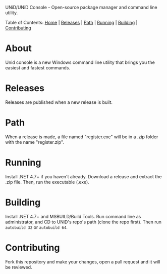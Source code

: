 UNiD/UNiD Console - Open-source package manager and command line utility.

Table of Contents:
[Home](#-About) | 
[Releases](#-Releases) | 
[Path](#-Path) | 
[Running](#-Running) | 
[Building](#-Building) |
[Contributing](#-Contributing)











  # About
  Unid console is a new Windows command line utility that brings you the easiest and fastest commands.
  
  # Releases
  Releases are published when a new release is built.
  
  # Path
  When a release is made, a file named "register.exe" will be in a .zip folder with the name "register.zip".
  
  # Running
  Install .NET 4.7+ if you haven't already. Download a release and extract the .zip file. Then, run the executable (.exe).
  
  # Building
  Install .NET 4.7+ and MSBUILD/Build Tools. Run command line as administrator, and CD to UNiD's repo's path (clone the repo first). Then run ```autobuild 32``` or ```autobuild 64```.
  
  # Contributing
  Fork this repository and make your changes, open a pull request and it will be reviewed.
